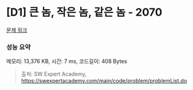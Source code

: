 # [D1] 큰 놈, 작은 놈, 같은 놈 - 2070 

[문제 링크](https://swexpertacademy.com/main/code/problem/problemDetail.do?contestProbId=AV5QQ6qqA40DFAUq) 

### 성능 요약

메모리: 13,376 KB, 시간: 7 ms, 코드길이: 408 Bytes



> 출처: SW Expert Academy, https://swexpertacademy.com/main/code/problem/problemList.do